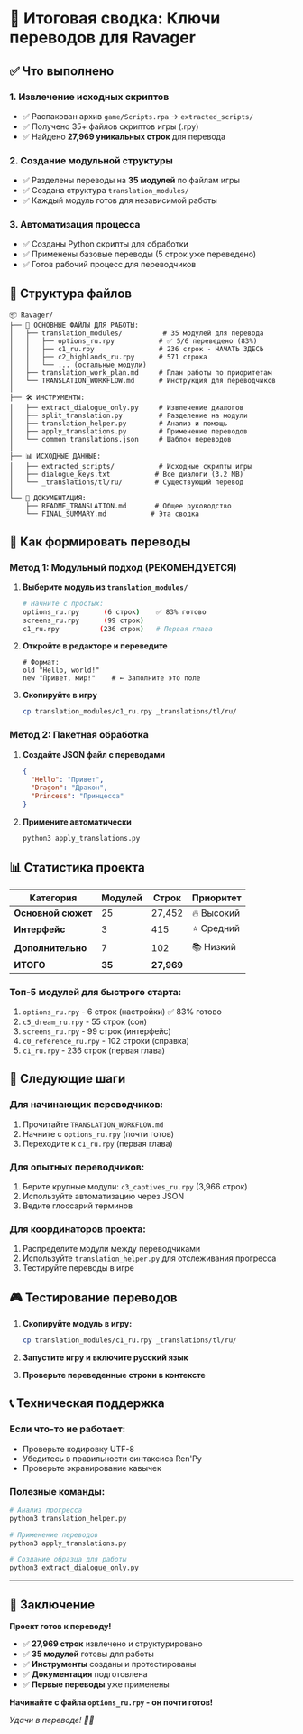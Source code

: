 # 🎯 Итоговая сводка: Ключи переводов для Ravager

## ✅ Что выполнено

### 1. **Извлечение исходных скриптов**
- ✅ Распакован архив `game/Scripts.rpa` → `extracted_scripts/`
- ✅ Получено 35+ файлов скриптов игры (.rpy)
- ✅ Найдено **27,969 уникальных строк** для перевода

### 2. **Создание модульной структуры**
- ✅ Разделены переводы на **35 модулей** по файлам игры
- ✅ Создана структура `translation_modules/`
- ✅ Каждый модуль готов для независимой работы

### 3. **Автоматизация процесса**
- ✅ Созданы Python скрипты для обработки
- ✅ Применены базовые переводы (5 строк уже переведено)
- ✅ Готов рабочий процесс для переводчиков

## 📁 Структура файлов

```
📦 Ravager/
├── 🎯 ОСНОВНЫЕ ФАЙЛЫ ДЛЯ РАБОТЫ:
│   ├── translation_modules/          # 35 модулей для перевода
│   │   ├── options_ru.rpy           # ✅ 5/6 переведено (83%)
│   │   ├── c1_ru.rpy                # 236 строк - НАЧАТЬ ЗДЕСЬ
│   │   ├── c2_highlands_ru.rpy      # 571 строка
│   │   └── ... (остальные модули)
│   ├── translation_work_plan.md     # План работы по приоритетам
│   └── TRANSLATION_WORKFLOW.md      # Инструкция для переводчиков
│
├── 🛠️ ИНСТРУМЕНТЫ:
│   ├── extract_dialogue_only.py     # Извлечение диалогов
│   ├── split_translation.py         # Разделение на модули
│   ├── translation_helper.py        # Анализ и помощь
│   ├── apply_translations.py        # Применение переводов
│   └── common_translations.json     # Шаблон переводов
│
├── 📊 ИСХОДНЫЕ ДАННЫЕ:
│   ├── extracted_scripts/           # Исходные скрипты игры
│   ├── dialogue_keys.txt           # Все диалоги (3.2 MB)
│   └── _translations/tl/ru/        # Существующий перевод
│
└── 📖 ДОКУМЕНТАЦИЯ:
    ├── README_TRANSLATION.md       # Общее руководство
    └── FINAL_SUMMARY.md           # Эта сводка
```

## 🎯 Как формировать переводы

### **Метод 1: Модульный подход (РЕКОМЕНДУЕТСЯ)**

1. **Выберите модуль из `translation_modules/`**
   ```bash
   # Начните с простых:
   options_ru.rpy      (6 строк)    ✅ 83% готово
   screens_ru.rpy      (99 строк)   
   c1_ru.rpy          (236 строк)   # Первая глава
   ```

2. **Откройте в редакторе и переведите**
   ```renpy
   # Формат:
   old "Hello, world!"
   new "Привет, мир!"    # ← Заполните это поле
   ```

3. **Скопируйте в игру**
   ```bash
   cp translation_modules/c1_ru.rpy _translations/tl/ru/
   ```

### **Метод 2: Пакетная обработка**

1. **Создайте JSON файл с переводами**
   ```json
   {
     "Hello": "Привет",
     "Dragon": "Дракон",
     "Princess": "Принцесса"
   }
   ```

2. **Примените автоматически**
   ```bash
   python3 apply_translations.py
   ```

## 📊 Статистика проекта

| Категория | Модулей | Строк | Приоритет |
|-----------|---------|-------|-----------|
| **Основной сюжет** | 25 | 27,452 | 🔥 Высокий |
| **Интерфейс** | 3 | 415 | ⭐ Средний |
| **Дополнительно** | 7 | 102 | 📚 Низкий |
| **ИТОГО** | **35** | **27,969** | |

### **Топ-5 модулей для быстрого старта:**
1. `options_ru.rpy` - 6 строк (настройки) ✅ 83% готово
2. `c5_dream_ru.rpy` - 55 строк (сон)
3. `screens_ru.rpy` - 99 строк (интерфейс)
4. `c0_reference_ru.rpy` - 102 строки (справка)
5. `c1_ru.rpy` - 236 строк (первая глава)

## 🚀 Следующие шаги

### **Для начинающих переводчиков:**
1. Прочитайте `TRANSLATION_WORKFLOW.md`
2. Начните с `options_ru.rpy` (почти готов)
3. Переходите к `c1_ru.rpy` (первая глава)

### **Для опытных переводчиков:**
1. Берите крупные модули: `c3_captives_ru.rpy` (3,966 строк)
2. Используйте автоматизацию через JSON
3. Ведите глоссарий терминов

### **Для координаторов проекта:**
1. Распределите модули между переводчиками
2. Используйте `translation_helper.py` для отслеживания прогресса
3. Тестируйте переводы в игре

## 🎮 Тестирование переводов

1. **Скопируйте модуль в игру:**
   ```bash
   cp translation_modules/c1_ru.rpy _translations/tl/ru/
   ```

2. **Запустите игру и включите русский язык**

3. **Проверьте переведенные строки в контексте**

## 📞 Техническая поддержка

### **Если что-то не работает:**
- Проверьте кодировку UTF-8
- Убедитесь в правильности синтаксиса Ren'Py
- Проверьте экранирование кавычек

### **Полезные команды:**
```bash
# Анализ прогресса
python3 translation_helper.py

# Применение переводов
python3 apply_translations.py

# Создание образца для работы
python3 extract_dialogue_only.py
```

---

## 🎉 Заключение

**Проект готов к переводу!** 

- ✅ **27,969 строк** извлечено и структурировано
- ✅ **35 модулей** готовы для работы  
- ✅ **Инструменты** созданы и протестированы
- ✅ **Документация** подготовлена
- ✅ **Первые переводы** уже применены

**Начинайте с файла `options_ru.rpy` - он почти готов!**

*Удачи в переводе! 🐉👑*
